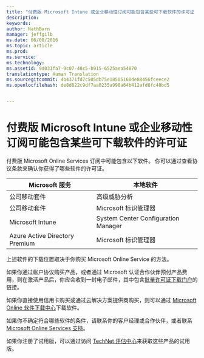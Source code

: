 ```yaml
---
title: "付费版 Microsoft Intune 或企业移动性订阅可能包含某些可下载软件的许可证 | Microsoft Intune"
description: 
keywords: 
author: NathBarn
manager: jeffgilb
ms.date: 06/08/2016
ms.topic: article
ms.prod: 
ms.service: 
ms.technology: 
ms.assetid: 9d031fa7-9c07-48c5-b915-6525aea54870
translationtype: Human Translation
ms.sourcegitcommit: 4b4371fd7c505db75e18505160de88456fceece2
ms.openlocfilehash: de8d822c9df7aa0235a998a64b412afd6fc48bd5


---
```


# 付费版 Microsoft Intune 或企业移动性订阅可能包含某些可下载软件的许可证

付费版 Microsoft Online Services 订阅中可能包含以下软件。  你可以通过查看协议条款来确认你获得了哪些软件的许可证。

| **Microsoft 服务**    | **本地软件**           |
| ------------- |-------------|
|公司移动套件 |    高级威胁分析 |
|公司移动套件 |    Microsoft 标识管理器 |
|Microsoft Intune | System Center Configuration Manager |
|Azure Active Directory Premium |   Microsoft 标识管理器 |

上述软件的下载位置取决于你购买 Microsoft Online Service 的方法。

如果你通过帐户协议购买产品，或者通过 Microsoft 认证合作伙伴预付产品费用，则在激活产品后，你应会收到一封电子邮件，其中包含[批量许可证下载门户](https://www.microsoft.com/Licensing/servicecenter/default.aspx)的链接。

如果你直接使用信用卡购买或通过云解决方案提供商购买，则可以通过 [Microsoft Online 软件下载中心](https://www.microsoft.com/online/downloads/HomeRealmDiscovery.aspx)下载软件。

如果你不确定符合哪些软件的条件，请联系你的客户经理或合作伙伴，或者联系 [Microsoft Online Services 支持](https://technet.microsoft.com/en-us/dn932057.aspx)。

如果你注册了试用版，可以通过访问 [TechNet 评估中心](https://www.microsoft.com/evalcenter/try)来获取这些产品的试用版。



<!--HONumber=Jul16_HO3-->


